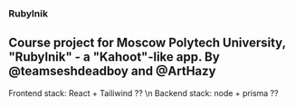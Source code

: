 ### Rubylnik
## Course project for Moscow Polytech University, "Rubylnik" - a "Kahoot"-like app. By @teamseshdeadboy and @ArtHazy


Frontend stack: React + Tailiwind ?? \n
Backend stack: node + prisma ??
